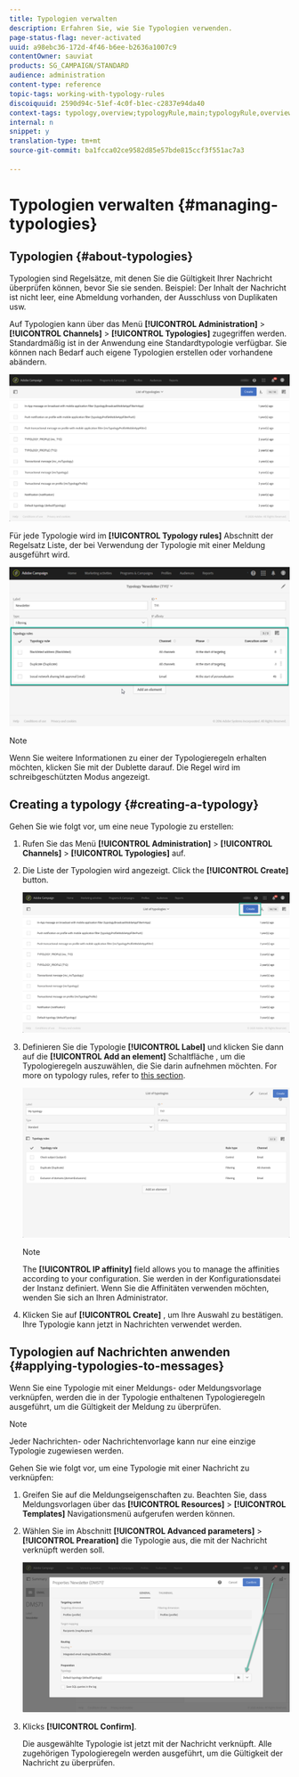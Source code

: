 ```yaml
---
title: Typologien verwalten
description: Erfahren Sie, wie Sie Typologien verwenden.
page-status-flag: never-activated
uuid: a98ebc36-172d-4f46-b6ee-b2636a1007c9
contentOwner: sauviat
products: SG_CAMPAIGN/STANDARD
audience: administration
content-type: reference
topic-tags: working-with-typology-rules
discoiquuid: 2590d94c-51ef-4c0f-b1ec-c2837e94da40
context-tags: typology,overview;typologyRule,main;typologyRule,overview
internal: n
snippet: y
translation-type: tm+mt
source-git-commit: ba1fcca02ce9582d85e57bde815ccf3f551ac7a3

---
```



# Typologien verwalten {#managing-typologies}

## Typologien {#about-typologies}

Typologien sind Regelsätze, mit denen Sie die Gültigkeit Ihrer Nachricht überprüfen können, bevor Sie sie senden. Beispiel: Der Inhalt der Nachricht ist nicht leer, eine Abmeldung vorhanden, der Ausschluss von Duplikaten usw.

Auf Typologien kann über das Menü **[!UICONTROL Administration]** > **[!UICONTROL Channels]** > **[!UICONTROL Typologies]** zugegriffen werden. Standardmäßig ist in der Anwendung eine Standardtypologie verfügbar. Sie können nach Bedarf auch eigene Typologien erstellen oder vorhandene abändern.

![](assets/typologies-list.png)

Für jede Typologie wird im **[!UICONTROL Typology rules]** Abschnitt der Regelsatz Liste, der bei Verwendung der Typologie mit einer Meldung ausgeführt wird.

![](assets/typology_typo-rule-list.png)

>[!NOTE]
>
>Wenn Sie weitere Informationen zu einer der Typologieregeln erhalten möchten, klicken Sie mit der Dublette darauf. Die Regel wird im schreibgeschützten Modus angezeigt.

## Creating a typology {#creating-a-typology}

Gehen Sie wie folgt vor, um eine neue Typologie zu erstellen:

1. Rufen Sie das Menü **[!UICONTROL Administration]** > **[!UICONTROL Channels]** > **[!UICONTROL Typologies]** auf.

1. Die Liste der Typologien wird angezeigt. Click the **[!UICONTROL Create]** button.

   ![](assets/typologies-create.png)

1. Definieren Sie die Typologie **[!UICONTROL Label]** und klicken Sie dann auf die **[!UICONTROL Add an element]** Schaltfläche , um die Typologieregeln auszuwählen, die Sie darin aufnehmen möchten. For more on typology rules, refer to [this section](../../sending/using/managing-typology-rules.md).

   ![](assets/typology_addrules.png)

   >[!NOTE]
   >
   >The **[!UICONTROL IP affinity]** field allows you to manage the affinities according to your configuration. Sie werden in der Konfigurationsdatei der Instanz definiert. Wenn Sie die Affinitäten verwenden möchten, wenden Sie sich an Ihren Administrator.

1. Klicken Sie auf **[!UICONTROL Create]** , um Ihre Auswahl zu bestätigen. Ihre Typologie kann jetzt in Nachrichten verwendet werden.

## Typologien auf Nachrichten anwenden {#applying-typologies-to-messages}

Wenn Sie eine Typologie mit einer Meldungs- oder Meldungsvorlage verknüpfen, werden die in der Typologie enthaltenen Typologieregeln ausgeführt, um die Gültigkeit der Meldung zu überprüfen.

>[!NOTE]
>
>Jeder Nachrichten- oder Nachrichtenvorlage kann nur eine einzige Typologie zugewiesen werden.

Gehen Sie wie folgt vor, um eine Typologie mit einer Nachricht zu verknüpfen:

1. Greifen Sie auf die Meldungseigenschaften zu. Beachten Sie, dass Meldungsvorlagen über das **[!UICONTROL Resources]** > **[!UICONTROL Templates]** Navigationsmenü aufgerufen werden können.

1. Wählen Sie im Abschnitt **[!UICONTROL Advanced parameters]** > **[!UICONTROL Prearation]** die Typologie aus, die mit der Nachricht verknüpft werden soll.

   ![](assets/typology_message.png)

1. Klicks **[!UICONTROL Confirm]**.

   Die ausgewählte Typologie ist jetzt mit der Nachricht verknüpft. Alle zugehörigen Typologieregeln werden ausgeführt, um die Gültigkeit der Nachricht zu überprüfen.
